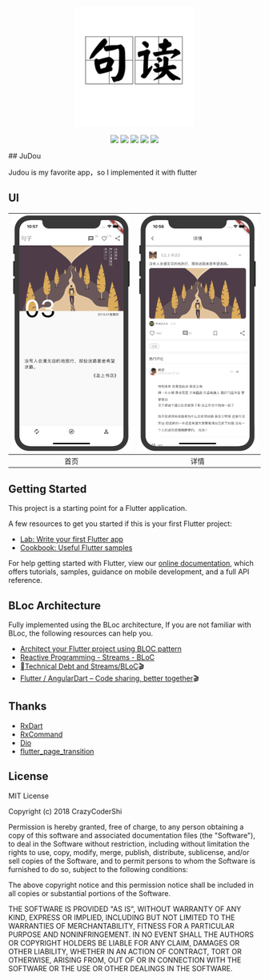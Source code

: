 <p align="center">
    <img alt="gank.io" src="https://github.com/CrazyCoderShi/judou/blob/master/assets/judou.png" width="240">
</p>
<p align="center">
  <img src="https://img.shields.io/badge/build-passing-52C434.svg">
  <img src="https://img.shields.io/badge/version-1.0.0-52C434.svg">
  <img src="https://img.shields.io/badge/flutterSdk-1.0.0-red.svg">
  <img src="https://img.shields.io/badge/language-dart2-blue.svg">
  <img src="https://img.shields.io/badge/license-MIT-orange.svg">
</p>
## JuDou

Judou is my favorite app，so I implemented it with flutter

## UI

| ![1](https://github.com/CrazyCoderShi/judou/blob/master/assets/index_page.jpg) | ![2](https://github.com/CrazyCoderShi/judou/blob/master/assets/detail_page.jpg) |
| :--: | :--: |
| 首页 | 详情 |

## Getting Started

This project is a starting point for a Flutter application.

A few resources to get you started if this is your first Flutter project:

- [Lab: Write your first Flutter app](https://flutter.io/docs/get-started/codelab)
- [Cookbook: Useful Flutter samples](https://flutter.io/docs/cookbook)

For help getting started with Flutter, view our
[online documentation](https://flutter.io/docs), which offers tutorials,
samples, guidance on mobile development, and a full API reference.

## BLoc Architecture

Fully implemented using the BLoc architecture,
If you are not familiar with BLoc, the following resources can help you.

- [Architect your Flutter project using BLOC pattern](https://medium.com/flutterpub/architecting-your-flutter-project-bd04e144a8f1)
- [Reactive Programming - Streams - BLoC](https://www.didierboelens.com/2018/08/reactive-programming---streams---bloc/)
- [Technical Debt and Streams/BLoC](https://www.youtube.com/watch?v=fahC3ky_zW0)🎬
- [Flutter / AngularDart – Code sharing, better together](https://www.youtube.com/watch?v=PLHln7wHgPE)🎬

## Thanks

- [RxDart](https://github.com/ReactiveX/rxdart)
- [RxCommand](https://github.com/fluttercommunity/rx_command)
- [Dio](https://github.com/flutterchina/dio)
- [flutter_page_transition](https://github.com/kalismeras61/flutter_page_transition)

## License

MIT License

Copyright (c) 2018 CrazyCoderShi

Permission is hereby granted, free of charge, to any person obtaining a copy
of this software and associated documentation files (the "Software"), to deal
in the Software without restriction, including without limitation the rights
to use, copy, modify, merge, publish, distribute, sublicense, and/or sell
copies of the Software, and to permit persons to whom the Software is
furnished to do so, subject to the following conditions:

The above copyright notice and this permission notice shall be included in all
copies or substantial portions of the Software.

THE SOFTWARE IS PROVIDED "AS IS", WITHOUT WARRANTY OF ANY KIND, EXPRESS OR
IMPLIED, INCLUDING BUT NOT LIMITED TO THE WARRANTIES OF MERCHANTABILITY,
FITNESS FOR A PARTICULAR PURPOSE AND NONINFRINGEMENT. IN NO EVENT SHALL THE
AUTHORS OR COPYRIGHT HOLDERS BE LIABLE FOR ANY CLAIM, DAMAGES OR OTHER
LIABILITY, WHETHER IN AN ACTION OF CONTRACT, TORT OR OTHERWISE, ARISING FROM,
OUT OF OR IN CONNECTION WITH THE SOFTWARE OR THE USE OR OTHER DEALINGS IN THE
SOFTWARE.
